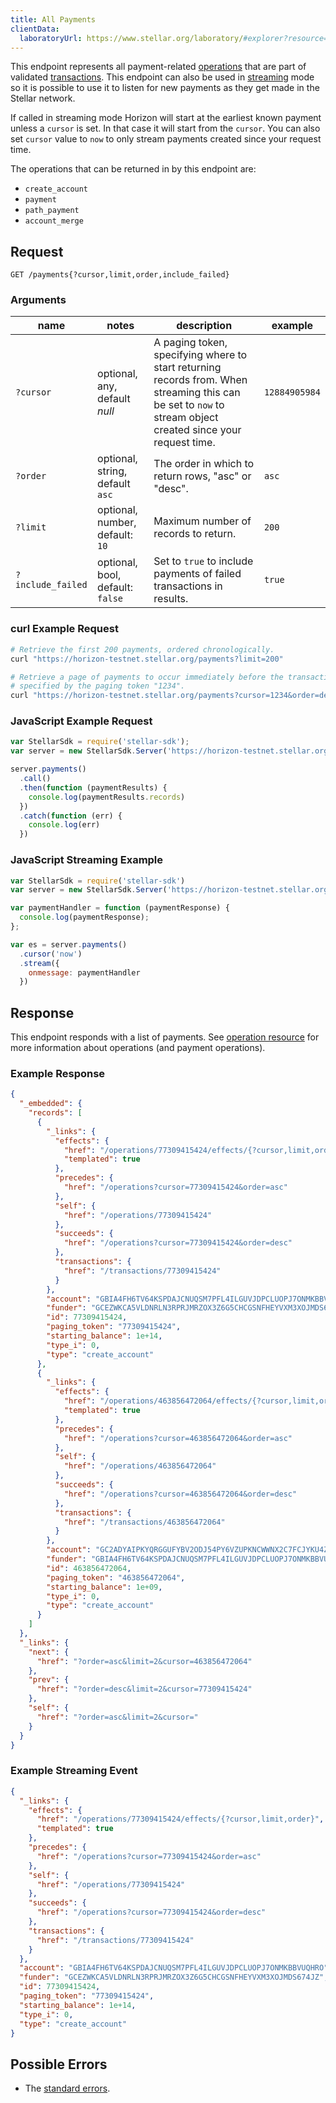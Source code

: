 ```yaml
---
title: All Payments
clientData:
  laboratoryUrl: https://www.stellar.org/laboratory/#explorer?resource=payments&endpoint=all
---
```


This endpoint represents all payment-related [operations](../resources/operation.md) that are part
of validated [transactions](../resources/transaction.md). This endpoint can also be used in
[streaming](../streaming.md) mode so it is possible to use it to listen for new payments as they
get made in the Stellar network.

If called in streaming mode Horizon will start at the earliest known payment unless a `cursor` is
set. In that case it will start from the `cursor`. You can also set `cursor` value to `now` to only
stream payments created since your request time.

The operations that can be returned in by this endpoint are:
- `create_account`
- `payment`
- `path_payment`
- `account_merge`

## Request

```
GET /payments{?cursor,limit,order,include_failed}
```

### Arguments

| name | notes | description | example |
| ---- | ----- | ----------- | ------- |
| `?cursor` | optional, any, default _null_ | A paging token, specifying where to start returning records from. When streaming this can be set to `now` to stream object created since your request time. | `12884905984` |
| `?order`  | optional, string, default `asc` | The order in which to return rows, "asc" or "desc". | `asc` |
| `?limit`  | optional, number, default: `10` | Maximum number of records to return. | `200` |
| `?include_failed` | optional, bool, default: `false` | Set to `true` to include payments of failed transactions in results. | `true` |

### curl Example Request

```sh
# Retrieve the first 200 payments, ordered chronologically.
curl "https://horizon-testnet.stellar.org/payments?limit=200"
```

```sh
# Retrieve a page of payments to occur immediately before the transaction
# specified by the paging token "1234".
curl "https://horizon-testnet.stellar.org/payments?cursor=1234&order=desc"
```

### JavaScript Example Request

```javascript
var StellarSdk = require('stellar-sdk');
var server = new StellarSdk.Server('https://horizon-testnet.stellar.org');

server.payments()
  .call()
  .then(function (paymentResults) {
    console.log(paymentResults.records)
  })
  .catch(function (err) {
    console.log(err)
  })
```

### JavaScript Streaming Example

```javascript
var StellarSdk = require('stellar-sdk')
var server = new StellarSdk.Server('https://horizon-testnet.stellar.org');

var paymentHandler = function (paymentResponse) {
  console.log(paymentResponse);
};

var es = server.payments()
  .cursor('now')
  .stream({
    onmessage: paymentHandler
  })
```

## Response

This endpoint responds with a list of payments. See [operation resource](../resources/operation.md) for more information about operations (and payment operations).

### Example Response

```json
{
  "_embedded": {
    "records": [
      {
        "_links": {
          "effects": {
            "href": "/operations/77309415424/effects/{?cursor,limit,order}",
            "templated": true
          },
          "precedes": {
            "href": "/operations?cursor=77309415424&order=asc"
          },
          "self": {
            "href": "/operations/77309415424"
          },
          "succeeds": {
            "href": "/operations?cursor=77309415424&order=desc"
          },
          "transactions": {
            "href": "/transactions/77309415424"
          }
        },
        "account": "GBIA4FH6TV64KSPDAJCNUQSM7PFL4ILGUVJDPCLUOPJ7ONMKBBVUQHRO",
        "funder": "GCEZWKCA5VLDNRLN3RPRJMRZOX3Z6G5CHCGSNFHEYVXM3XOJMDS674JZ",
        "id": 77309415424,
        "paging_token": "77309415424",
        "starting_balance": 1e+14,
        "type_i": 0,
        "type": "create_account"
      },
      {
        "_links": {
          "effects": {
            "href": "/operations/463856472064/effects/{?cursor,limit,order}",
            "templated": true
          },
          "precedes": {
            "href": "/operations?cursor=463856472064&order=asc"
          },
          "self": {
            "href": "/operations/463856472064"
          },
          "succeeds": {
            "href": "/operations?cursor=463856472064&order=desc"
          },
          "transactions": {
            "href": "/transactions/463856472064"
          }
        },
        "account": "GC2ADYAIPKYQRGGUFYBV2ODJ54PY6VZUPKNCWWNX2C7FCJYKU4ZZNKVL",
        "funder": "GBIA4FH6TV64KSPDAJCNUQSM7PFL4ILGUVJDPCLUOPJ7ONMKBBVUQHRO",
        "id": 463856472064,
        "paging_token": "463856472064",
        "starting_balance": 1e+09,
        "type_i": 0,
        "type": "create_account"
      }
    ]
  },
  "_links": {
    "next": {
      "href": "?order=asc&limit=2&cursor=463856472064"
    },
    "prev": {
      "href": "?order=desc&limit=2&cursor=77309415424"
    },
    "self": {
      "href": "?order=asc&limit=2&cursor="
    }
  }
}
```

### Example Streaming Event

```json
{
  "_links": {
    "effects": {
      "href": "/operations/77309415424/effects/{?cursor,limit,order}",
      "templated": true
    },
    "precedes": {
      "href": "/operations?cursor=77309415424&order=asc"
    },
    "self": {
      "href": "/operations/77309415424"
    },
    "succeeds": {
      "href": "/operations?cursor=77309415424&order=desc"
    },
    "transactions": {
      "href": "/transactions/77309415424"
    }
  },
  "account": "GBIA4FH6TV64KSPDAJCNUQSM7PFL4ILGUVJDPCLUOPJ7ONMKBBVUQHRO",
  "funder": "GCEZWKCA5VLDNRLN3RPRJMRZOX3Z6G5CHCGSNFHEYVXM3XOJMDS674JZ",
  "id": 77309415424,
  "paging_token": "77309415424",
  "starting_balance": 1e+14,
  "type_i": 0,
  "type": "create_account"
}
```

## Possible Errors

- The [standard errors](../errors.md#Standard_Errors).
